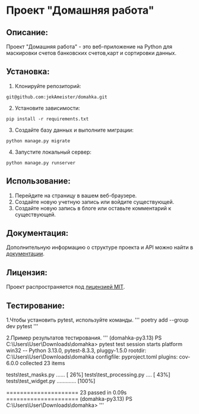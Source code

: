 # Проект "Домашняя работа"

## Описание:

Проект "Домашняя работа" - это веб-приложение на Python для маскировки счетов банковских счетов,карт и сортировки данных.

## Установка:

1. Клонируйте репозиторий:
```
git@github.com:jekAmeister/domahka.git
```

2. Установите зависимости:
```
pip install -r requirements.txt
```

3. Создайте базу данных и выполните миграции:
```
python manage.py migrate
```

4. Запустите локальный сервер:
```
python manage.py runserver
```
## Использование:

1. Перейдите на страницу в вашем веб-браузере.
2. Создайте новую учетную запись или войдите существующей.
3. Создайте новую запись в блоге или оставьте комментарий к существующей.

## Документация:

Дополнительную информацию о структуре проекта и API можно найти в [документации](docs/README.md).

## Лицензия:

Проект распространяется под [лицензией MIT](LICENSE).

## Тестирование:

1.Чтобы установить pytest, используйте команды.
'''
poetry add --group dev pytest
'''

2.Пример результатов тестирования.
'''
(domahka-py3.13) PS C:\Users\User\Downloads\domahka> pytest
test session starts 
platform win32 -- Python 3.13.0, pytest-8.3.3, pluggy-1.5.0
rootdir: C:\Users\User\Downloads\domahka
configfile: pyproject.toml
plugins: cov-6.0.0
collected 23 items                                            

tests\test_masks.py ......                              [ 26%]
tests\test_processing.py ....                           [ 43%]
tests\test_widget.py .............                      [100%]

===================== 23 passed in 0.09s =====================
(domahka-py3.13) PS C:\Users\User\Downloads\domahka>
'''
